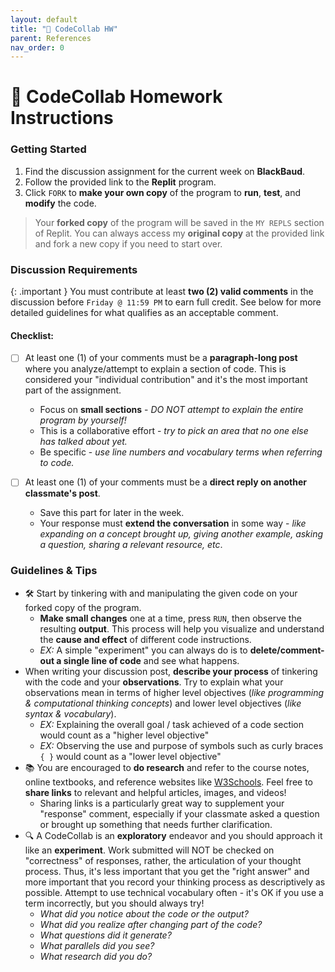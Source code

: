 ```yaml
---
layout: default
title: "💬 CodeCollab HW" 
parent: References
nav_order: 0
---
```


# 💬 CodeCollab Homework Instructions

### Getting Started
1. Find the discussion assignment for the current week on **BlackBaud**.
2. Follow the provided link to the **Replit** program.
3. Click `FORK` to **make your own copy** of the program to **run**, **test**, and **modify** the code.
   
  > Your **forked copy** of the program will be saved in the `MY REPLS` section of Replit. You can always access my **original copy** at the provided link and fork a new copy if you need to start over.
  
### Discussion Requirements

{: .important }
You must contribute at least **two (2) valid comments** in the discussion before `Friday @ 11:59 PM` to earn full credit. See below for more detailed guidelines for what qualifies as an acceptable comment.

#### Checklist:
- [ ] At least one (1) of your comments must be a **paragraph-long post** where you analyze/attempt to explain a section of code. This is considered your "individual contribution" and it's the most important part of the assignment.
  * Focus on **small sections** - _DO NOT attempt to explain the entire program by yourself!_
  * This is a collaborative effort - _try to pick an area that no one else has talked about yet._
  * Be specific - _use line numbers and vocabulary terms when referring to code._

- [ ] At least one (1) of your comments must be a **direct reply on another classmate's post**.
  * Save this part for later in the week.
  * Your response must **extend the conversation** in some way - _like expanding on a concept brought up, giving another example, asking a question, sharing a relevant resource, etc_.

### Guidelines & Tips

* 🛠️ Start by tinkering with and manipulating the given code on your forked copy of the program. 
  * **Make small changes** one at a time, press `RUN`, then observe the resulting **output**. This process will help you visualize and understand the **cause and effect** of different code instructions.
  * *EX:* A simple "experiment" you can always do is to **delete/comment-out a single line of code** and see what happens.
* When writing your discussion post, **describe your process** of tinkering with the code and your **observations**. Try to explain what your observations mean in terms of higher level objectives (*like programming & computational thinking concepts*) and lower level objectives (_like syntax & vocabulary_).
  * *EX:* Explaining the overall goal / task achieved of a code section would count as a "higher level objective"
  * *EX:* Observing the use and purpose of symbols such as curly braces `{ }` would count as a "lower level objective"
* 📚 You are encouraged to **do research** and refer to the course notes, online textbooks, and reference websites like [W3Schools](https://www.w3schools.com/). Feel free to **share links** to relevant and helpful articles, images, and videos!
  * Sharing links is a particularly great way to supplement your "response" comment, especially if your classmate asked a question or brought up something that needs further clarification.
* 🔍 A CodeCollab is an **exploratory** endeavor and you should approach it like an **experiment**. Work submitted will NOT be checked on "correctness" of responses, rather, the articulation of your thought process. Thus, it's less important that you get the "right answer" and more important that you record your thinking process as descriptively as possible. Attempt to use technical vocabulary often - it's OK if you use a term incorrectly, but you should always try!
  * _What did you notice about the code or the output?_
  * _What did you realize after changing part of the code?_
  * _What questions did it generate?_
  * _What parallels did you see?_
  * _What research did you do?_
